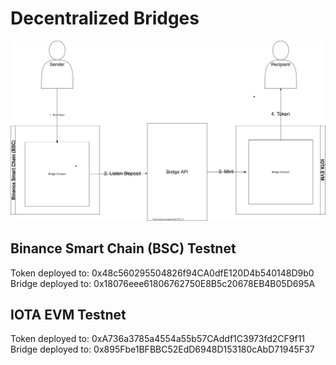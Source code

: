 
# Decentralized Bridges

![overview](docs/overview.drawio.svg)

## Binance Smart Chain (BSC) Testnet

Token deployed to: 0x48c560295504826f94CA0dfE120D4b540148D9b0
Bridge deployed to: 0x18076eee61806762750E8B5c20678EB4B05D695A


## IOTA EVM Testnet

Token deployed to: 0xA736a3785a4554a55b57CAddf1C3973fd2CF9f11
Bridge deployed to: 0x895Fbe1BFBBC52EdD6948D153180cAbD71945F37